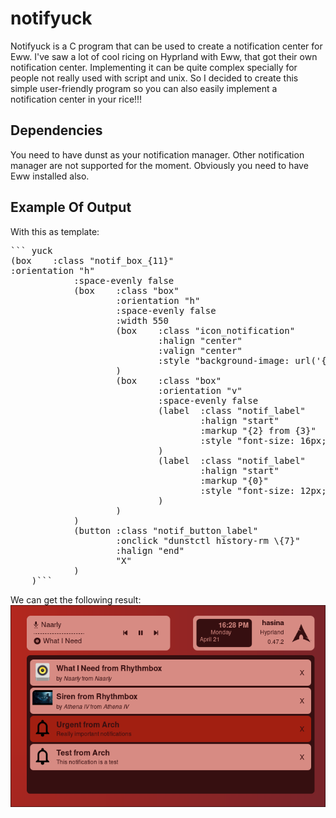 # notifyuck
Notifyuck is a C program that can be used to create a notification center for Eww.
I've saw a lot of cool ricing on Hyprland with Eww, that got their own notification center.
Implementing it can be quite complex specially for people not really used with script and unix.
So I decided to create this simple user-friendly program so you can also easily implement a notification center in your rice!!!

## Dependencies
You need to have dunst as your notification manager. Other notification manager are not supported for the moment.
Obviously you need to have Eww installed also.

## Example Of Output
With this as template:
<pre>``` yuck
(box	:class "notif_box_{11}"
:orientation "h"
			:space-evenly false
			(box	:class "box"
					:orientation "h"
					:space-evenly false
					:width 550
					(box	:class "icon_notification"
							:halign "center"
							:valign "center"
							:style "background-image: url('{6}');"
					)
					(box	:class "box"
							:orientation "v"
							:space-evenly false
							(label	:class "notif_label"
									:halign "start"
									:markup "{2} from {3}"
									:style "font-size: 16px; font-weight: bold; padding-top: 12px;"
							)
							(label	:class "notif_label"
									:halign "start"
									:markup "{0}"
									:style "font-size: 12px; padding-top: 4px;"
							)
					)
			)
			(button	:class "notif_button_label"
		 			:onclick "dunstctl history-rm \{7}"
		 			:halign "end"
		 			"X"
			)
	)```
</pre>
We can get the following result:
![Output Example](images/output_example.png)

